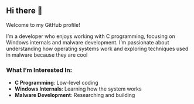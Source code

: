 ## Hi there 👋

Welcome to my GitHub profile!  

I’m a developer who enjoys working with C programming, focusing on Windows internals and malware development. I’m passionate about understanding how operating systems work and exploring techniques used in malware because they are cool  

### What I’m Interested In:  
- **C Programming**: Low-level coding
- **Windows Internals**: Learning how the system works
- **Malware Development**: Researching and building
